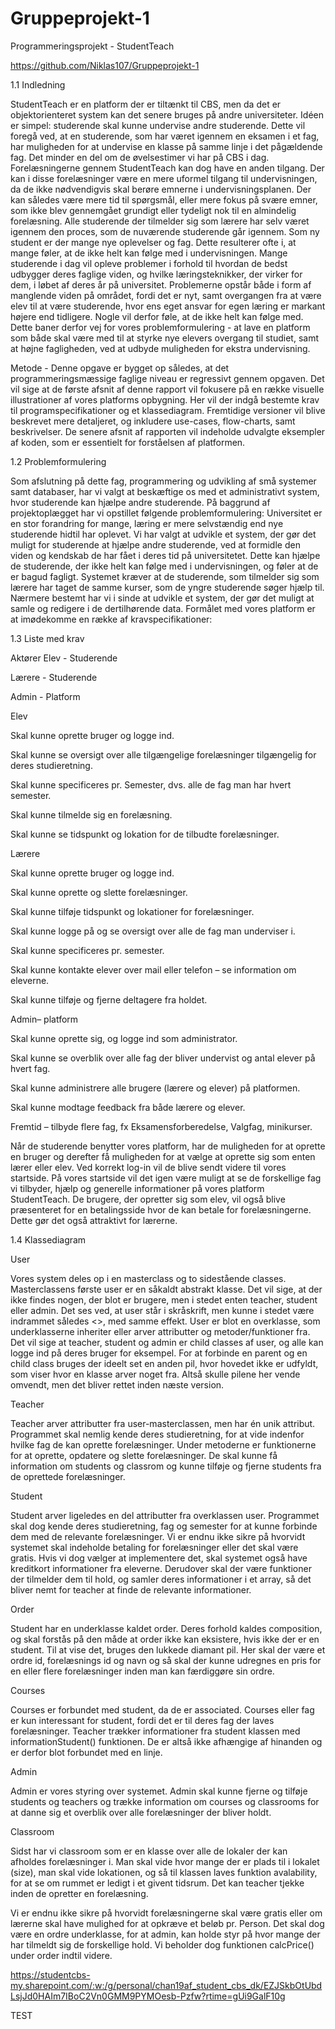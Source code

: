 # Gruppeprojekt-1

Programmeringsprojekt - StudentTeach

https://github.com/Niklas107/Gruppeprojekt-1 
 
1.1 Indledning  

StudentTeach er en platform der er tiltænkt til CBS, men da det er objektorienteret system kan det senere bruges på andre universiteter. Idéen er simpel: studerende skal kunne undervise andre studerende. Dette vil foregå ved, at en studerende, som har været igennem en eksamen i et fag, har muligheden for at undervise en klasse på samme linje i det pågældende fag. Det minder en del om de øvelsestimer vi har på CBS i dag. Forelæsningerne gennem StudentTeach kan dog have en anden tilgang. Der kan i disse forelæsninger være en mere uformel tilgang til undervisningen, da de ikke nødvendigvis skal berøre emnerne i undervisningsplanen. Der kan således være mere tid til spørgsmål, eller mere fokus på svære emner, som ikke blev gennemgået grundigt eller tydeligt nok til en almindelig forelæsning. Alle studerende der tilmelder sig som lærere har selv været igennem den proces, som de nuværende studerende går igennem. Som ny student er der mange nye oplevelser og fag. Dette resulterer ofte i, at mange føler, at de ikke helt kan følge med i undervisningen. Mange studerende i dag vil opleve problemer i forhold til hvordan de bedst udbygger deres faglige viden, og hvilke læringsteknikker, der virker for dem, i løbet af deres år på universitet. Problemerne opstår både i form af manglende viden på området, fordi det er nyt, samt overgangen fra at være elev til at være studerende, hvor ens eget ansvar for egen læring er markant højere end tidligere. Nogle vil derfor føle, at de ikke helt kan følge med. Dette baner derfor vej for vores problemformulering - at lave en platform som både skal være med til at styrke nye elevers overgang til studiet, samt at højne fagligheden, ved at udbyde muligheden for ekstra undervisning.  

Metode - Denne opgave er bygget op således, at det programmeringsmæssige faglige niveau er regressivt gennem opgaven. Det vil sige at de første afsnit af denne rapport vil fokusere på en række visuelle illustrationer af vores platforms opbygning. Her vil der indgå bestemte krav til programspecifikationer og et klassediagram. Fremtidige versioner vil blive beskrevet mere detaljeret, og inkludere use-cases, flow-charts, samt beskrivelser. De senere afsnit af rapporten vil indeholde udvalgte eksempler af koden, som er essentielt for forståelsen af platformen.  

1.2 Problemformulering  

Som afslutning på dette fag, programmering og udvikling af små systemer samt databaser, har vi valgt at beskæftige os med et administrativt system, hvor studerende kan hjælpe andre studerende. På baggrund af projektoplægget har vi opstillet følgende problemformulering: Universitet er en stor forandring for mange, læring er mere selvstændig end nye studerende hidtil har oplevet. Vi har valgt at udvikle et system, der gør det muligt for studerende at hjælpe andre studerende, ved at formidle den viden og kendskab de har fået i deres tid på universitetet. Dette kan hjælpe de studerende, der ikke helt kan følge med i undervisningen, og føler at de er bagud fagligt. Systemet kræver at de studerende, som tilmelder sig som lærere har taget de samme kurser, som de yngre studerende søger hjælp til. Nærmere bestemt har vi i sinde at udvikle et system, der gør det muligt at samle og redigere i de dertilhørende data. Formålet med vores platform er at imødekomme en række af kravspecifikationer:  

1.3 Liste med krav  

Aktører 
Elev - Studerende 

Lærere - Studerende 

Admin - Platform 

Elev 

Skal kunne oprette bruger og logge ind.  

Skal kunne se oversigt over alle tilgængelige forelæsninger tilgængelig for deres studieretning.  

Skal kunne specificeres pr. Semester, dvs. alle de fag man har hvert semester. 

Skal kunne tilmelde sig en forelæsning.  

Skal kunne se tidspunkt og lokation for de tilbudte forelæsninger.  

Lærere 

Skal kunne oprette bruger og logge ind. 

Skal kunne oprette og slette forelæsninger.   

Skal kunne tilføje tidspunkt og lokationer for forelæsninger. 

Skal kunne logge på og se oversigt over alle de fag man underviser i. 

Skal kunne specificeres pr. semester.  

Skal kunne kontakte elever over mail eller telefon – se information om eleverne.  

Skal kunne tilføje og fjerne deltagere fra holdet. 

Admin– platform  

Skal kunne oprette sig, og logge ind som administrator. 

Skal kunne se overblik over alle fag der bliver undervist og antal elever på hvert fag.  

Skal kunne administrere alle brugere (lærere og elever) på platformen. 

Skal kunne modtage feedback fra både lærere og elever.  

Fremtid – tilbyde flere fag, fx Eksamensforberedelse, Valgfag, minikurser.  

Når de studerende benytter vores platform, har de muligheden for at oprette en bruger og derefter få muligheden for at vælge at oprette sig som enten lærer eller elev. Ved korrekt log-in vil de blive sendt videre til vores startside. På vores startside vil det igen være muligt at se de forskellige fag vi tilbyder, hjælp og generelle informationer på vores platform StudentTeach. De brugere, der opretter sig som elev, vil også blive præsenteret for en betalingsside hvor de kan betale for forelæsningerne. Dette gør det også attraktivt for lærerne.  

1.4  Klassediagram  

 

User 

Vores system deles op i en masterclass og to sidestående classes. Masterclassens første user er en såkaldt abstrakt klasse. Det vil sige, at der ikke findes nogen, der blot er brugere, men i stedet enten teacher, student eller admin. Det ses ved, at user står i skråskrift, men kunne i stedet være indrammet således <<User>>, med samme effekt. User er blot en overklasse, som underklasserne inheriter eller arver attributter og metoder/funktioner fra. Det vil sige at teacher, student og admin er child classes af user, og alle kan logge ind på deres bruger for eksempel. For at forbinde en parent og en child class bruges der ideelt set en anden pil, hvor hovedet ikke er udfyldt, som viser hvor en klasse arver noget fra. Altså skulle pilene her vende omvendt, men det bliver rettet inden næste version. 

Teacher  

Teacher arver attributter fra user-masterclassen, men har én unik attribut. Programmet skal nemlig kende deres studieretning, for at vide indenfor hvilke fag de kan oprette forelæsninger. Under metoderne er funktionerne for at oprette, opdatere og slette forelæsninger. De skal kunne få information om students og classrom og kunne tilføje og fjerne students fra de oprettede forelæsninger. 

Student  

Student arver ligeledes en del attributter fra overklassen user. Programmet skal dog kende deres studieretning, fag og semester for at kunne forbinde dem med de relevante forelæsninger. Vi er endnu ikke sikre på hvorvidt systemet skal indeholde betaling for forelæsninger eller det skal være gratis. Hvis vi dog vælger at implementere det, skal systemet også have kreditkort informationer fra eleverne. Derudover skal der være funktioner der tilmelder dem til hold, og samler deres informationer i et array, så det bliver nemt for teacher at finde de relevante informationer.  

Order  

Student har en underklasse kaldet order. Deres forhold kaldes composition, og skal forstås på den måde at order ikke kan eksistere, hvis ikke der er en student. Til at vise det, bruges den lukkede diamant pil. Her skal der være et ordre id, forelæsnings id og navn og så skal der kunne udregnes en pris for en eller flere forelæsninger inden man kan færdiggøre sin ordre. 

Courses 

Courses er forbundet med student, da de er associated. Courses eller fag er kun interessant for student, fordi det er til deres fag der laves forelæsninger. Teacher trækker informationer fra student klassen med informationStudent() funktionen. De er altså ikke afhængige af hinanden og er derfor blot forbundet med en linje. 

Admin  

Admin er vores styring over systemet. Admin skal kunne fjerne og tilføje students og teachers og trække information om courses og classrooms for at danne sig et overblik over alle forelæsninger der bliver holdt. 

Classroom  

Sidst har vi classroom som er en klasse over alle de lokaler der kan afholdes forelæsninger i. Man skal vide hvor mange der er plads til i lokalet (size), man skal vide lokationen, og så til klassen laves funktion avalability, for at se om rummet er ledigt i et givent tidsrum. Det kan teacher tjekke inden de opretter en forelæsning. 

Vi er endnu ikke sikre på hvorvidt forelæsningerne skal være gratis eller om lærerne skal have mulighed for at opkræve et beløb pr. Person. Det skal dog være en ordre underklasse, for at admin, kan holde styr på hvor mange der har tilmeldt sig de forskellige hold. Vi beholder dog funktionen calcPrice() under order indtil videre. 

 
https://studentcbs-my.sharepoint.com/:w:/g/personal/chan19af_student_cbs_dk/EZJSkbOtUbdLsjJd0HAIm7IBoC2Vn0GMM9PYMOesb-Pzfw?rtime=gUi9GalF10g
 
 
 
 TEST 
